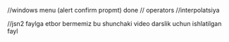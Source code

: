 //windows menu (alert confirm propmt) done
// operators
//interpolatsiya


//jsn2 faylga etbor bermemiz bu shunchaki video darslik uchun ishlatilgan fayl 